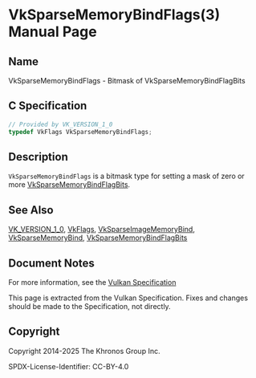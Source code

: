 # VkSparseMemoryBindFlags(3) Manual Page

## Name

VkSparseMemoryBindFlags - Bitmask of VkSparseMemoryBindFlagBits



## [](#_c_specification)C Specification

```c++
// Provided by VK_VERSION_1_0
typedef VkFlags VkSparseMemoryBindFlags;
```

## [](#_description)Description

`VkSparseMemoryBindFlags` is a bitmask type for setting a mask of zero or more [VkSparseMemoryBindFlagBits](https://registry.khronos.org/vulkan/specs/latest/man/html/VkSparseMemoryBindFlagBits.html).

## [](#_see_also)See Also

[VK\_VERSION\_1\_0](https://registry.khronos.org/vulkan/specs/latest/man/html/VK_VERSION_1_0.html), [VkFlags](https://registry.khronos.org/vulkan/specs/latest/man/html/VkFlags.html), [VkSparseImageMemoryBind](https://registry.khronos.org/vulkan/specs/latest/man/html/VkSparseImageMemoryBind.html), [VkSparseMemoryBind](https://registry.khronos.org/vulkan/specs/latest/man/html/VkSparseMemoryBind.html), [VkSparseMemoryBindFlagBits](https://registry.khronos.org/vulkan/specs/latest/man/html/VkSparseMemoryBindFlagBits.html)

## [](#_document_notes)Document Notes

For more information, see the [Vulkan Specification](https://registry.khronos.org/vulkan/specs/latest/html/vkspec.html#VkSparseMemoryBindFlags)

This page is extracted from the Vulkan Specification. Fixes and changes should be made to the Specification, not directly.

## [](#_copyright)Copyright

Copyright 2014-2025 The Khronos Group Inc.

SPDX-License-Identifier: CC-BY-4.0